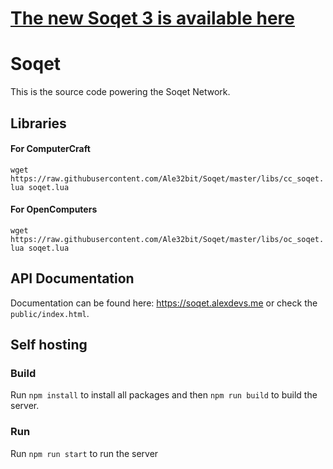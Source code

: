 # [The new Soqet 3 is available here](https://github.com/Ale32bit/Soqet3)

# Soqet
This is the source code powering the Soqet Network.

## Libraries
#### For ComputerCraft
`wget https://raw.githubusercontent.com/Ale32bit/Soqet/master/libs/cc_soqet.lua soqet.lua`

#### For OpenComputers
`wget https://raw.githubusercontent.com/Ale32bit/Soqet/master/libs/oc_soqet.lua soqet.lua`

## API Documentation
Documentation can be found here: https://soqet.alexdevs.me or check the `public/index.html`.

## Self hosting
### Build
Run `npm install` to install all packages and then `npm run build` to build the server.

### Run
Run `npm run start` to run the server

